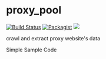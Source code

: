 # proxy_pool

[![Build Status](https://travis-ci.org/WillieTW/proxy_pool.svg?branch=master)](https://travis-ci.org/WillieTW/proxy_pool)
[![Packagist](https://img.shields.io/packagist/l/doctrine/orm.svg)](https://github.com/WillieTW/proxy_pool/blob/master/LICENSE)
[![](https://img.shields.io/badge/language-Python-green.svg)](https://github.com/WillieTW/proxy_pool)

crawl and extract proxy website's data

Simple Sample Code
